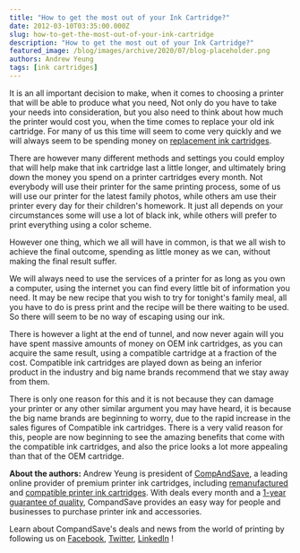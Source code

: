 ```yaml
---
title: "How to get the most out of your Ink Cartridge?"
date: 2012-03-10T03:35:00.000Z
slug: how-to-get-the-most-out-of-your-ink-cartridge
description: "How to get the most out of your Ink Cartridge?"
featured_image: /blog/images/archive/2020/07/blog-placeholder.png
authors: Andrew Yeung
tags: [ink cartridges]
---
```


It is an all important decision to make, when it comes to choosing a printer that will be able to produce what you need, Not only do you have to take your needs into consideration, but you also need to think about how much the printer would cost you, when the time comes to replace your old ink cartridge. For many of us this time will seem to come very quickly and we will always seem to be spending money on [replacement ink cartridges](https://www.compandsave.com/). 

There are however many different methods and settings you could employ that will help make that ink cartridge last a little longer, and ultimately bring down the money you spend on a printer cartridges every month. Not everybody will use their printer for the same printing process, some of us will use our printer for the latest family photos, while others am use their printer every day for their children's homework. It just all depends on your circumstances some will use a lot of black ink, while others will prefer to print everything using a color scheme.

However one thing, which we all will have in common, is that we all wish to achieve the final outcome, spending as little money as we can, without making the final result suffer.

We will always need to use the services of a printer for as long as you own a computer, using the internet you can find every little bit of information you need. It may be new recipe that you wish to try for tonight's family meal, all you have to do is press print and the recipe will be there waiting to be used. So there will seem to be no way of escaping using our ink.

There is however a light at the end of tunnel, and now never again will you have spent massive amounts of money on OEM ink cartridges, as you can acquire the same result, using a compatible cartridge at a fraction of the cost. Compatible ink cartridges are played down as being an inferior product in the industry and big name brands recommend that we stay away from them.

There is only one reason for this and it is not because they can damage your printer or any other similar argument you may have heard, it is because the big name brands are beginning to worry, due to the rapid increase in the sales figures of Compatible ink cartridges. There is a very valid reason for this, people are now beginning to see the amazing benefits that come with the compatible ink cartridges, and also the price looks a lot more appealing than that of the OEM cartridge.

**About the authors:** Andrew Yeung is president of [CompAndSave](https://www.compandsave.com/), a leading online provider of premium printer ink cartridges, including [remanufactured](https://www.compandsave.com/help) and [compatible printer ink cartridges](https://www.compandsave.com/help). With deals every month and a [1-year guarantee of quality](https://www.compandsave.com/help), CompandSave provides an easy way for people and businesses to purchase printer ink and accessories.

Learn about CompandSave's deals and news from the world of printing by following us on [Facebook](https://www.facebook.com/compandsave.ink), [Twitter](https://twitter.com/compandsave), [LinkedIn](https://www.linkedin.com) !